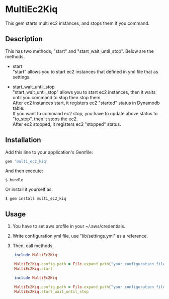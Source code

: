 # MultiEc2Kiq

This gem starts multi ec2 instances, and stops them if you command.

## Description
This has two methods, "start" and "start_wait_until_stop".
Below are the methods.

* start  
"start" allows you to start ec2 instances that defined in yml file that as settings.

* start_wait_until_stop  
"start_wait_until_stop" allows you to start ec2 instances, then it waits until you command to stop then stop them.  
After ec2 instances start, it registers ec2 "started" status in Dynamodb table.  
If you want to command ec2 stop, you have to update above status to "to_stop", then it stops the ec2.  
After ec2 stopped, it registers ec2 "stopped" status.  

## Installation

Add this line to your application's Gemfile:

```ruby
gem 'multi_ec2_kiq'
```

And then execute:

    $ bundle

Or install it yourself as:

    $ gem install multi_ec2_kiq

## Usage

1. You have to set aws profile in your ~/.aws/credentials.

2. Write configuration yml file, use "lib/settings.yml" as a reference.

3. Then, call methods.
```ruby
    include MultiEc2Kiq

    MultiEc2Kiq.config_path = File.expand_path("your configuration file path", __FILE__)
    MultiEc2Kiq.start
```

```ruby
    include MultiEc2Kiq

    MultiEc2Kiq.config_path = File.expand_path("your configuration file path", __FILE__)
    MultiEc2Kiq.start_wait_until_stop
```